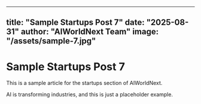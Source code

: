 
---
title: "Sample Startups Post 7"
date: "2025-08-31"
author: "AIWorldNext Team"
image: "/assets/sample-7.jpg"
---

# Sample Startups Post 7

This is a sample article for the startups section of AIWorldNext.

AI is transforming industries, and this is just a placeholder example.
